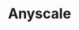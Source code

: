 ---
blog: https://anyscale.com/blog/
codehost: https://github.com/https://github.com/anyscale
facebook: https://facebook.com/AnyscaleCompute
linkedin: https://linkedin.com/company/joinanyscale
logohandle: anyscale
sort: anyscale
title: Anyscale
twitter: https://x.com/anyscalecompute
website: https://www.anyscale.com/
---